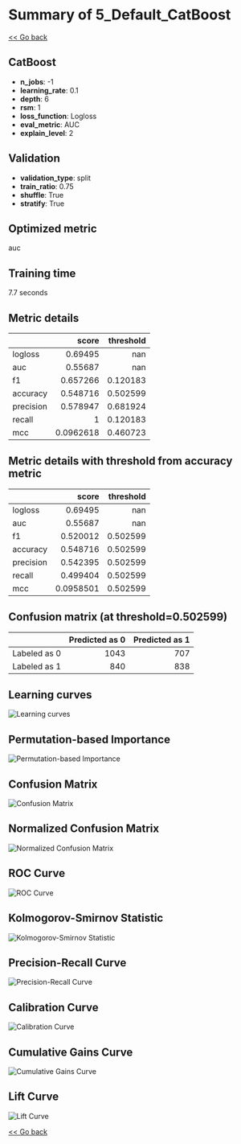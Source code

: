 # Summary of 5_Default_CatBoost

[<< Go back](../README.md)

## CatBoost

- **n_jobs**: -1
- **learning_rate**: 0.1
- **depth**: 6
- **rsm**: 1
- **loss_function**: Logloss
- **eval_metric**: AUC
- **explain_level**: 2

## Validation

- **validation_type**: split
- **train_ratio**: 0.75
- **shuffle**: True
- **stratify**: True

## Optimized metric

auc

## Training time

7.7 seconds

## Metric details

|           |     score |   threshold |
|:----------|----------:|------------:|
| logloss   | 0.69495   |  nan        |
| auc       | 0.55687   |  nan        |
| f1        | 0.657266  |    0.120183 |
| accuracy  | 0.548716  |    0.502599 |
| precision | 0.578947  |    0.681924 |
| recall    | 1         |    0.120183 |
| mcc       | 0.0962618 |    0.460723 |

## Metric details with threshold from accuracy metric

|           |     score |   threshold |
|:----------|----------:|------------:|
| logloss   | 0.69495   |  nan        |
| auc       | 0.55687   |  nan        |
| f1        | 0.520012  |    0.502599 |
| accuracy  | 0.548716  |    0.502599 |
| precision | 0.542395  |    0.502599 |
| recall    | 0.499404  |    0.502599 |
| mcc       | 0.0958501 |    0.502599 |

## Confusion matrix (at threshold=0.502599)

|              |   Predicted as 0 |   Predicted as 1 |
|:-------------|-----------------:|-----------------:|
| Labeled as 0 |             1043 |              707 |
| Labeled as 1 |              840 |              838 |

## Learning curves

![Learning curves](learning_curves.png)

## Permutation-based Importance

![Permutation-based Importance](permutation_importance.png)

## Confusion Matrix

![Confusion Matrix](confusion_matrix.png)

## Normalized Confusion Matrix

![Normalized Confusion Matrix](confusion_matrix_normalized.png)

## ROC Curve

![ROC Curve](roc_curve.png)

## Kolmogorov-Smirnov Statistic

![Kolmogorov-Smirnov Statistic](ks_statistic.png)

## Precision-Recall Curve

![Precision-Recall Curve](precision_recall_curve.png)

## Calibration Curve

![Calibration Curve](calibration_curve_curve.png)

## Cumulative Gains Curve

![Cumulative Gains Curve](cumulative_gains_curve.png)

## Lift Curve

![Lift Curve](lift_curve.png)

[<< Go back](../README.md)
